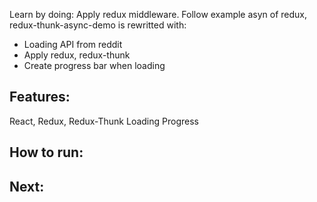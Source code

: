 Learn by doing: Apply redux middleware.
Follow example asyn of redux, redux-thunk-async-demo is rewritted with:
- Loading API from reddit
- Apply redux, redux-thunk
- Create progress bar when loading

## Features: 
React, Redux, Redux-Thunk
Loading Progress

## How to run:

## Next:



